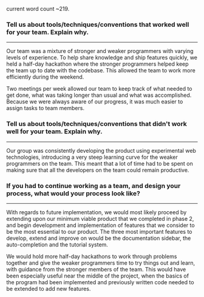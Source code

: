 current word count ~219.

### Tell us about tools/techniques/conventions that worked well for your team. Explain why.
-------------------------------

  Our team was a mixture of stronger and weaker programmers with varying levels of experience. To help share knowledge and ship features quickly, we held a half-day hackathon where the stronger programmers helped keep the team up to date with the codebase. This allowed the team to work more efficiently during the weekend.

  Two meetings per week allowed our team to keep track of what needed to get done, what was taking longer than usual and what was accomplished. Because we were always aware of our progress, it was much easier to assign tasks to team members.

### Tell us about tools/techniques/conventions that didn't work well for your team. Explain why.
-------------------------------

Our group was consistently developing the product using experimental web technologies, introducing a very steep learning curve for the weaker programmers on the team. This meant that a lot of time had to be spent on making sure that all the developers on the team could remain productive.

### If you had to continue working as a team, and design your process, what would your process look like?
-------------------------------

With regards to future implementation, we would most likely proceed by extending upon our minimum viable product that we completed in phase 2, and begin development and implementation of features that we consider to be the most essential to our product. The three most important features to develop, extend and improve on would be the documentation sidebar, the auto-completion and the tutorial system.

We would hold more half-day hackathons to work through problems together and give the weaker programmers time to try things out and learn, with guidance from the stronger members of the team. This would have been especially useful near the middle of the project, when the basics of the program had been implemented and previously written code needed to be extended to add new features.

